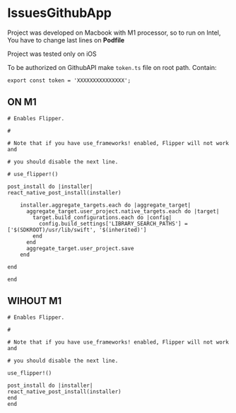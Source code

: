 # IssuesGithubApp

Project was developed on Macbook with M1 processor, so to run on Intel, You have to change last lines on **Podfile**

Project was tested only on iOS

To be authorized on GithubAPI make `token.ts` file on root path. Contain:

`export const token = 'XXXXXXXXXXXXXXX';`

## ON M1
```
# Enables Flipper.

#

# Note that if you have use_frameworks! enabled, Flipper will not work and

# you should disable the next line.

# use_flipper!()

post_install do |installer|
react_native_post_install(installer)

    installer.aggregate_targets.each do |aggregate_target|
      aggregate_target.user_project.native_targets.each do |target|
        target.build_configurations.each do |config|
          config.build_settings['LIBRARY_SEARCH_PATHS'] = ['$(SDKROOT)/usr/lib/swift', '$(inherited)']
        end
      end
      aggregate_target.user_project.save
    end

end

end
```

## WIHOUT M1

```
# Enables Flipper.

#

# Note that if you have use_frameworks! enabled, Flipper will not work and

# you should disable the next line.

use_flipper!()

post_install do |installer|
react_native_post_install(installer)
end
end
```
